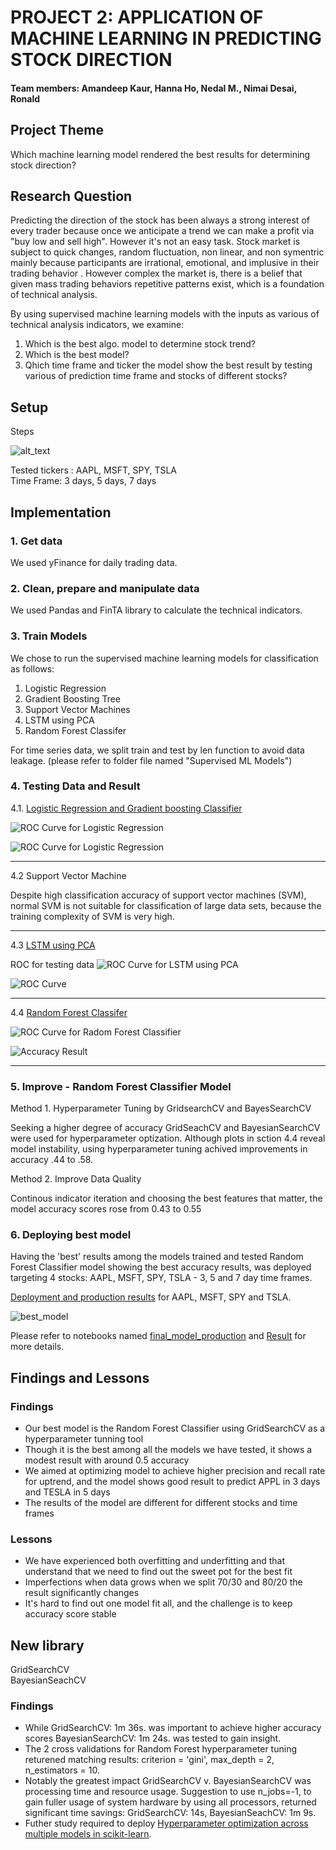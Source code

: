 # PROJECT 2: APPLICATION OF MACHINE LEARNING IN PREDICTING STOCK DIRECTION
 

#### Team members: Amandeep Kaur, Hanna Ho, Nedal M., Nimai Desai, Ronald 

## Project Theme

Which machine learning model rendered the best results for determining stock direction?  

## Research Question

Predicting the direction of the stock has been always a strong interest of every trader because once we anticipate a trend we can make a profit via "buy low and sell high". However it's not an easy task. Stock market is subject to quick changes, random fluctuation, non linear, and non symentric mainly because participants are irrational, emotional, and implusive in their trading behavior . However complex the market is, there is a belief that given mass trading behaviors repetitive patterns exist, which is a foundation of technical analysis.

By using supervised machine learning models with the inputs as various of technical analysis indicators, we examine: 

1. Which is the best algo. model to determine stock trend?  
2. Which is the best model?
3. Qhich time frame and ticker the model show the best result by testing various of prediction time frame and stocks of different stocks?  

## Setup

Steps

![alt_text](/Images/steps.jpeg)

Tested tickers : AAPL, MSFT, SPY, TSLA  
Time Frame: 3 days, 5 days, 7 days

## Implementation

### 1. Get data

We used yFinance for daily trading data.  

### 2. Clean, prepare and manipulate data

We used Pandas and FinTA library to calculate the technical indicators.

### 3. Train Models

We chose to run the supervised machine learning models for classification as follows:

1. Logistic Regression
2. Gradient Boosting Tree 
3. Support Vector Machines
4. LSTM using PCA
5. Random Forest Classifer

For time series data, we split train and test by len function to avoid data leakage.
(please refer to folder file named "Supervised ML Models")

### 4. Testing Data and Result

4.1. [Logistic Regression and Gradient boosting Classifier](https://github.com/Nimai95/Project-2-Machine-Learning/blob/main/Supervised%20ML%20Models/Logistic%20and%20GBT.ipynb)

![](/Images/LR_and_GBC_test.png "ROC Curve for Logistic Regression")

![ROC Curve for Logistic Regression](Images/logistic_acc.png "Accuracy Result" )

---
4.2 Support Vector Machine

Despite high classification accuracy of support vector machines (SVM), normal SVM is not suitable for classification of large data sets, because the training complexity of SVM is very high.

---

4.3 [LSTM using PCA](https://github.com/Nimai95/Project-2-Machine-Learning/blob/main/Supervised%20ML%20Models/LSTM.ipynb)

ROC for testing data
![](/Images/LSTM_test.png "ROC Curve for LSTM using PCA")

![ROC Curve ](Images/lstm_model.png "Accuracy Result")

---

4.4 [Random Forest Classifer](https://github.com/Nimai95/Project-2-Machine-Learning/blob/main/Supervised%20ML%20Models/RFC.ipynb)

![](/Images/ROC_test.png "ROC Curve for Radom Forest Classifier")

![](Images/RFC_model.png "Accuracy Result")

---

### 5. Improve - Random Forest Classifier Model

Method 1. Hyperparameter Tuning by GridsearchCV and BayesSearchCV  

Seeking a higher degree of accuracy GridSeachCV and BayesianSearchCV were used for hyperparameter optization. Although plots in sction 4.4 reveal model instability, using hyperparameter tuning achived improvements in accuracy .44 to .58.  

Method 2. Improve Data Quality

Continous indicator iteration and choosing the best features that matter, the model accuracy scores rose from 0.43 to 0.55 

### 6. Deploying best model

Having the 'best' results among the models trained and tested Random Forest Classifier model showing the best accuracy results, was deployed targeting 4 stocks: AAPL, MSFT, SPY, TSLA - 3, 5 and 7 day time frames.

[Deployment and production results](https://github.com/Nimai95/Project-2-Machine-Learning/tree/main/Results ) for AAPL, MSFT, SPY and TSLA. 

![best_model](Images/table_result.png)

Please refer to notebooks named [final_model_production](https://github.com/Nimai95/Project-2-Machine-Learning/blob/main/final_model_production.ipynb) and [Result](https://github.com/Nimai95/Project-2-Machine-Learning/blob/main/Result.ipynb) for more details.

## Findings and Lessons

### Findings

* Our best model is the Random Forest Classifier using GridSearchCV as a hyperparameter tunning tool 
* Though it is the best among all the models we have tested, it shows a modest result with around 0.5 accuracy
* We aimed at optimizing model to achieve higher precision and recall rate for uptrend, and the model shows good result to predict APPL in 3 days and TESLA in 5 days
* The results of the model are different for different stocks and time frames

### Lessons

* We have experienced both overfitting and underfitting and that understand that we need to find out the sweet pot for the best fit
* Imperfections when data grows when we split 70/30 and 80/20 the result significantly changes
* It's hard to find out one model fit all, and the challenge is to keep accuracy score stable

##  New library  

GridSearchCV  
BayesianSeachCV  

### Findings  

* While GridSearchCV: 1m 36s. was important to achieve higher accuracy scores BayesianSearchCV: 1m 24s. was tested to gain insight.
* The 2 cross validations for Random Forest hyperparameter tuning returened matching results: criterion = 'gini', max_depth = 2, n_estimators = 10.
* Notably the greatest impact GridSearchCV v. BayesianSearchCV was processing time and resource usage. Suggestion to use n_jobs=-1, to gain fuller usage of system hardware by using all processors, returned significant time savings: GridSearchCV: 14s, BayesianSeachCV: 1m 9s.
* Futher study required to deploy [Hyperparameter optimization across multiple models in scikit-learn](https://www.davidsbatista.net/blog/2018/02/23/model_optimization).